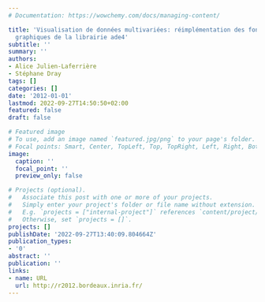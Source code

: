 ```yaml
---
# Documentation: https://wowchemy.com/docs/managing-content/

title: 'Visualisation de données multivariées: réimplémentation des fonctionnalités
  graphiques de la librairie ade4'
subtitle: ''
summary: ''
authors:
- Alice Julien-Laferrière
- Stéphane Dray
tags: []
categories: []
date: '2012-01-01'
lastmod: 2022-09-27T14:50:50+02:00
featured: false
draft: false

# Featured image
# To use, add an image named `featured.jpg/png` to your page's folder.
# Focal points: Smart, Center, TopLeft, Top, TopRight, Left, Right, BottomLeft, Bottom, BottomRight.
image:
  caption: ''
  focal_point: ''
  preview_only: false

# Projects (optional).
#   Associate this post with one or more of your projects.
#   Simply enter your project's folder or file name without extension.
#   E.g. `projects = ["internal-project"]` references `content/project/deep-learning/index.md`.
#   Otherwise, set `projects = []`.
projects: []
publishDate: '2022-09-27T13:40:09.804664Z'
publication_types:
- '0'
abstract: ''
publication: ''
links:
- name: URL
  url: http://r2012.bordeaux.inria.fr/
---
```

